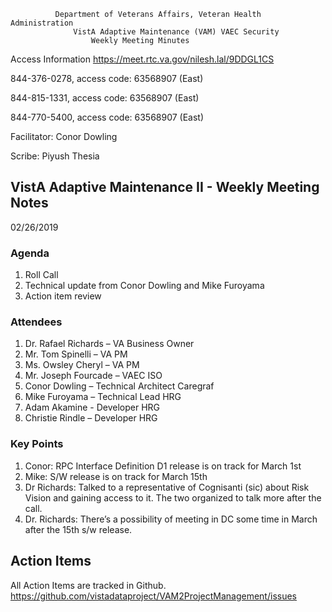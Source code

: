               Department of Veterans Affairs, Veteran Health Administration
                  VistA Adaptive Maintenance (VAM) VAEC Security 
                      Weekly Meeting Minutes
                      
Access Information https://meet.rtc.va.gov/nilesh.lal/9DDGL1CS

844-376-0278, access code: 63568907 (East)

844-815-1331, access code: 63568907 (East)

844-770-5400, access code: 63568907 (East)

Facilitator: Conor Dowling

Scribe: Piyush Thesia

## VistA Adaptive Maintenance II - Weekly Meeting Notes

02/26/2019

### Agenda
1.	Roll Call
2.	Technical update from Conor Dowling and Mike Furoyama
3.	Action item review

### Attendees 
1.	Dr. Rafael Richards – VA Business Owner
2.	Mr. Tom Spinelli – VA PM
3.	Ms. Owsley Cheryl – VA PM
4.	Mr. Joseph Fourcade – VAEC ISO
5.	Conor Dowling – Technical Architect Caregraf
6.	Mike Furoyama – Technical Lead HRG
7.	Adam Akamine - Developer HRG
8.	Christie Rindle – Developer HRG

### Key Points
1.	Conor:   RPC Interface Definition D1 release is on track for March 1st
2.	Mike:  S/W release is on track for March 15th
3.	Dr Richards:  Talked to a representative of Cognisanti (sic) about Risk Vision and gaining access to it. The two organized to talk more after the call.
4.	Dr. Richards: There’s a possibility of meeting in DC some time in March after the 15th s/w release.

## Action Items
All Action Items are tracked in Github. 
https://github.com/vistadataproject/VAM2ProjectManagement/issues
